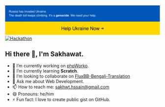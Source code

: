 [![Stand With Ukraine](https://raw.githubusercontent.com/vshymanskyy/StandWithUkraine/main/banner2-direct.svg)](https://stand-with-ukraine.pp.ua)
 [![Hackathon](assets/images/image.jpeg "I'm in NASA Space Apps Challenge - National Hackathon, Bangladesh")](#) 
## Hi there 👋, I'm Sakhawat.
- 🔭 I’m currently working on <a href="https://github.com/shrudra/phpworko">phpWorko</a>.
- 🌱 I’m currently learning **Scratch**.
- 🚀 I’m looking to collaborate on <a href="https://github.com/shrudra/FluxBB-Bengali-Translation"> FluxBB-Bengali-Translation </a>
- 💬 Ask me about Web Development.
- 📫 How to reach me: <a href="mailto:sakhwt.hssain@gmail.com">sakhwt.hssain@gmail.com</a>
- 😄 Pronouns: he/him
- ⚡ Fun fact: I love to create public gist on GitHub.
